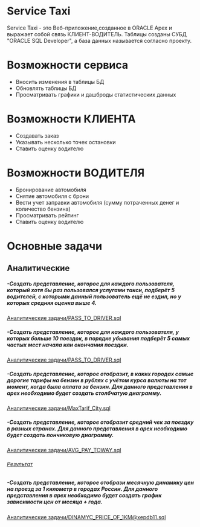 # Service Taxi
Service Taxi - это Веб-приложение,созданное в ORACLE Apex и выражает собой связь КЛИЕНТ-ВОДИТЕЛЬ.
Таблицы созданы СУБД "ORACLE SQL Developer", а база данных называется согласно проекту.
# Возможности сервиса
- Вносить изменения в таблицы БД
- Обновлять таблицы БД
- Просматривать графики и дашброды статистических данных
# Возможности КЛИЕНТА
 - Создавать заказ
 - Указывать несколько точек остановки
 - Ставить оценку водителю
# Возможности ВОДИТЕЛЯ
- Бронирование автомобиля
- Снятие автомобиля с брони
- Вести учет заправки автомобиля (сумму потраченных денег и количество бензина)
- Просматривать рейтинг
- Ставить оценку водителю
# Основные задачи
<h2>Аналитические</h2>
<h5> -Создать представление, которое для каждого пользователя, который хотя бы раз
пользовался услугами такси, подберёт 5 водителей, с которыми данный пользователь
ещё не ездил, но у которых средняя оценка выше 4.</h5>
<a href = "https://github.com/OlgaSelivanova1/Portfolio/blob/main/%D0%90%D0%BD%D0%B0%D0%BB%D0%B8%D1%82%D0%B8%D1%87%D0%B5%D1%81%D0%BA%D0%B8%D0%B5%20%D0%B7%D0%B0%D0%B4%D0%B0%D1%87%D0%B8/PASS_TO_DRIVER.sql"target="_blank">Аналитические задачи/PASS_TO_DRIVER.sql</a>

 <h5> -Создать представление, которое для каждого пользователя, у которых больше 10
поездок, в порядке убывания подберёт 5 самых частых мест начала или окончания
поездки.</h5>
<a href = "https://github.com/OlgaSelivanova1/Portfolio/blob/3e674f9e1cf2bade3066ec2ad9b750536aefb911/%D0%90%D0%BD%D0%B0%D0%BB%D0%B8%D1%82%D0%B8%D1%87%D0%B5%D1%81%D0%BA%D0%B8%D0%B5%20%D0%B7%D0%B0%D0%B4%D0%B0%D1%87%D0%B8/Points_To_From"target="_blank">Аналитические задачи/PASS_TO_DRIVER.sql</a>

 <h5> -Создать представление, которое отобразит, в каких городах самые дорогие тарифы на
бензин в рублях с учётом курса валюты на тот момент, когда была оплата за бензин. Для
данного представления в apex необходимо будет создать столбчатую диаграмму.</h5>
<a href = "https://github.com/OlgaSelivanova1/Portfolio/blob/f8407f2feae5bf622708703f4d00cc93997e0896/%D0%90%D0%BD%D0%B0%D0%BB%D0%B8%D1%82%D0%B8%D1%87%D0%B5%D1%81%D0%BA%D0%B8%D0%B5%20%D0%B7%D0%B0%D0%B4%D0%B0%D1%87%D0%B8/MaxTarif_City.sql"target="_blank">Аналитические задачи/MaxTarif_City.sql</a>
 <h5> -Создать представление, которое отобразит средний чек за поездку в разных странах.
Для данного представления в apex необходимо будет создать пончиковую диаграмму.</h5>
<a href = "https://github.com/OlgaSelivanova1/Portfolio/blob/main/%D0%90%D0%BD%D0%B0%D0%BB%D0%B8%D1%82%D0%B8%D1%87%D0%B5%D1%81%D0%BA%D0%B8%D0%B5%20%D0%B7%D0%B0%D0%B4%D0%B0%D1%87%D0%B8/AVG_PAY_TOWAY.sql"target="_blank">Аналитические задачи/AVG_PAY_TOWAY.sql</a>
<h6><ins> <a href = "https://github.com/OlgaSelivanova1/Portfolio/blob/7f24fdffb0503e27cf0b75e176dac5dd4a70dd6c/%D0%90%D0%BD%D0%B0%D0%BB%D0%B8%D1%82%D0%B8%D1%87%D0%B5%D1%81%D0%BA%D0%B8%D0%B5%20%D0%B7%D0%B0%D0%B4%D0%B0%D1%87%D0%B8/SCREEN/AVG_PAY_TOWAY.jpg"target="_blank">Результат</a></ins></h6>

 <h5> -Создать представление, которое отобрази месячную динамику цен на проезд за 1
километр в городах России. Для данного представления в apex необходимо будет
создать график зависимости цен от месяца + года.</h5>
<a href = "https://github.com/OlgaSelivanova1/Portfolio/blob/main/%D0%90%D0%BD%D0%B0%D0%BB%D0%B8%D1%82%D0%B8%D1%87%D0%B5%D1%81%D0%BA%D0%B8%D0%B5%20%D0%B7%D0%B0%D0%B4%D0%B0%D1%87%D0%B8/DINAMYC_PRICE_OF_1KM%40xepdb11.sql" "target="_blank"> Аналитические задачи/DINAMYC_PRICE_OF_1KM@xepdb11.sql</a>

